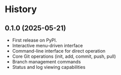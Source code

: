 # History

## 0.1.0 (2025-05-21)

* First release on PyPI.
* Interactive menu-driven interface
* Command-line interface for direct operation
* Core Git operations (init, add, commit, push, pull)
* Branch management commands
* Status and log viewing capabilities
